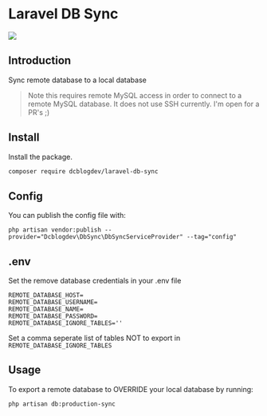 # Laravel DB Sync

![](https://repository-images.githubusercontent.com/506690782/a5b01352-4869-4e6d-8e46-d44e93c960df)

## Introduction
Sync remote database to a local database

>Note this requires remote MySQL access in order to connect to a remote MySQL database. It does not use SSH currently. I'm open for a PR's ;)

## Install

Install the package.

```bash
composer require dcblogdev/laravel-db-sync
```

## Config

You can publish the config file with:

```
php artisan vendor:publish --provider="Dcblogdev\DbSync\DbSyncServiceProvider" --tag="config"
``` 

## .env 

Set the remove database credentials in your .env file

```
REMOTE_DATABASE_HOST=
REMOTE_DATABASE_USERNAME=
REMOTE_DATABASE_NAME=
REMOTE_DATABASE_PASSWORD=
REMOTE_DATABASE_IGNORE_TABLES=''
```

Set a comma seperate list of tables NOT to export in `REMOTE_DATABASE_IGNORE_TABLES`

## Usage

To export a remote database to OVERRIDE your local database by running:

```bash
php artisan db:production-sync
```

